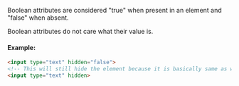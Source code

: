 Boolean attributes are considered "true" when present in an element and "false" when absent.

Boolean attributes do not care what their value is.

#### Example:
```html
<input type="text" hidden="false">
<!-- This will still hide the element because it is basically same as writing: -->
<input type="text" hidden>
```